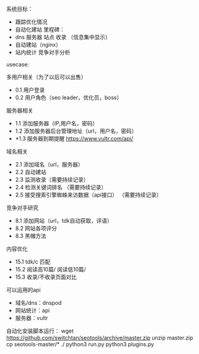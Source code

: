 系统目标：
* 跟踪优化情况
* 自动化建站
里程碑：
* dns 服务器 站点 收录 （信息集中显示）
* 自动建站（nginx）
* 站内统计 竞争对手分析

usecase:

多用户相关（为了以后可以出售）
* 0.1 用户登录
* 0.2 用户角色（seo leader，优化员，boss）

服务器相关
* 1.1 添加服务器（IP,用户名，密码）
* 1.2 添加服务器后台管理地址（url，用户名，密码）
* *1.3 服务器到期提醒  https://www.vultr.com/api/


域名相关
* 2.1 添加域名（url，服务器）
* 2.2 自动建站
* 2.3 监测收录（需要持续记录）
* 2.4 检测关键词排名 （需要持续记录）
* 2.5 接受搜索引擎蜘蛛来访数据（api接口） （需要持续记录）

竞争对手研究
* 8.1 添加网站（url，tdk自动获取，评语）
* 8.2 网站各项评分
* 8.3 黑帽方法



内容优化
* 15.1 tdk/c 匹配
* 15.2 阅读高10篇/ 阅读低10篇/
* 15.3 收录/不收录页面对比

可以运用的api
* 域名/dns：dnspod
* 网站统计：api
* 服务器：vultr


自动化安装脚本运行：
wget https://github.com/switchtan/seotools/archive/master.zip
unzip master.zip
cp seotools-master/* ./
python3 run.py
python3 plugins.py
